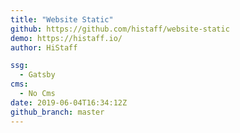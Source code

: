 ```yaml
---
title: "Website Static"
github: https://github.com/histaff/website-static
demo: https://histaff.io/
author: HiStaff

ssg:
  - Gatsby
cms:
  - No Cms
date: 2019-06-04T16:34:12Z
github_branch: master
---
```

